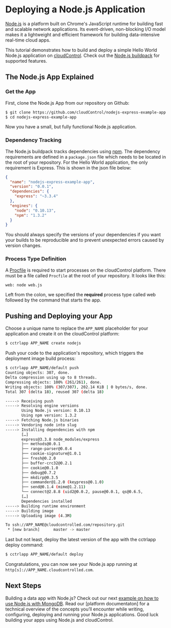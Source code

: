 # Deploying a Node.js Application
[Node.js] is a platform built on Chrome's JavaScript runtime for building fast and scalable network applications. Its event-driven, non-blocking I/O model makes it a lightweight and efficient framework for building data-intensive real-time cloud apps.

This tutorial demonstrates how to build and deploy a simple Hello World Node.js application on [cloudControl]. Check out the [Node.js buildpack] for supported features.

## The Node.js App Explained

### Get the App
First, clone the Node.js App from our repository on Github:

~~~bash
$ git clone https://github.com/cloudControl/nodejs-express-example-app.git
$ cd nodejs-express-example-app
~~~

Now you have a small, but fully functional Node.js application.

### Dependency Tracking
The Node.js buildpack tracks dependencies using
[npm]. The dependency requirements are defined in a `package.json` file which needs to be located
in the root of your repository. For the Hello World application, the only requirement is Express. This is shown in the json file below:

~~~json
{
  "name": "nodejs-express-example-app",
  "version": "0.0.1",
  "dependencies": {
    "express": "~3.3.4"
  },
  "engines": {
    "node": "0.10.13",
    "npm": "1.3.2"
  }
}
~~~

You should always specify the versions of your dependencies if you want your builds to be reproducible and to prevent unexpected errors caused by version changes.

### Process Type Definition
A [Procfile] is required to start processes on the cloudControl platform. There must be a file called `Procfile` at the root of your repository. It looks like this:

~~~
web: node web.js
~~~

Left from the colon, we specified the **required** process type called web followed by the command that starts the app.

## Pushing and Deploying your App
Choose a unique name to replace the `APP_NAME` placeholder for your application
and create it on the cloudControl platform:

~~~bash
$ cctrlapp APP_NAME create nodejs
~~~

Push your code to the application's repository, which triggers the deployment image build process:

~~~bash
$ cctrlapp APP_NAME/default push
Counting objects: 307, done.
Delta compression using up to 8 threads.
Compressing objects: 100% (261/261), done.
Writing objects: 100% (307/307), 202.14 KiB | 0 bytes/s, done.
Total 307 (delta 18), reused 307 (delta 18)

-----> Receiving push
-----> Resolving engine versions
       Using Node.js version: 0.10.13
       Using npm version: 1.3.2
-----> Fetching Node.js binaries
-----> Vendoring node into slug
-----> Installing dependencies with npm
       […]
       express@3.3.8 node_modules/express
       ├── methods@0.0.1
       ├── range-parser@0.0.4
       ├── cookie-signature@1.0.1
       ├── fresh@0.2.0
       ├── buffer-crc32@0.2.1
       ├── cookie@0.1.0
       ├── debug@0.7.2
       ├── mkdirp@0.3.5
       ├── commander@1.2.0 (keypress@0.1.0)
       ├── send@0.1.4 (mime@1.2.11)
       └── connect@2.8.8 (uid2@0.0.2, pause@0.0.1, qs@0.6.5,
       […]
       Dependencies installed
-----> Building runtime environment
-----> Building image
-----> Uploading image (4.3M)

To ssh://APP_NAME@cloudcontrolled.com/repository.git
 * [new branch]      master -> master
~~~

Last but not least, deploy the latest version of the app with the cctrlapp deploy command:

~~~bash
$ cctrlapp APP_NAME/default deploy
~~~

Congratulations, you can now see your Node.js app running at
`http[s]://APP_NAME.cloudcontrolled.com`.

## Next Steps
Building a data app with Node.js? Check out our next [example on how to use Node.js with MongoDB]. Read our [platform documentaton] for a technical overview of the concepts you’ll encounter while writing, configuring, deploying and running your Node.js applications.
Good luck building your apps using Node.js and cloudControl.


[example on how to use Node.js with MongoDB]: https://www.cloudcontrol.com/dev-center/Guides/NodeJS/Express
[Node.js]: http://nodejs.org/
[npm]: https://npmjs.org/
[cloudControl]: http://www.cloudcontrol.com
[Node.js buildpack]: https://github.com/cloudControl/buildpack-nodejs
[Procfile]: https://www.cloudcontrol.com/dev-center/Platform%20Documentation#buildpacks-and-the-procfile
[platform docs]: https://www.cloudcontrol.com/dev-center/Platform%20Documentation

